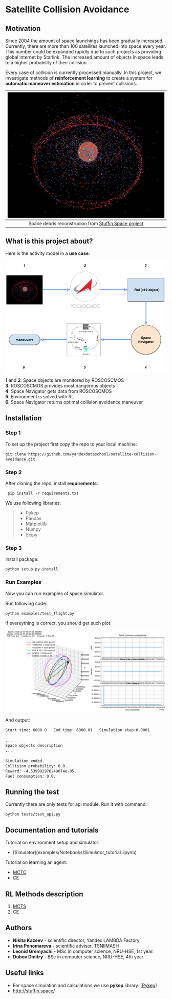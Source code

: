 
# Satellite Collision Avoidance


## Motivation

Since 2004 the amount of space launchings has been gradually increased. Currently, there are more than 100 satellites launched into space every year. This number could be expanded rapidly due to such projects as providing global internet by Starlink. The increased amount of objects in space leads to a higher probability of their collision.

Every case of collision is currently processed manually. In this project, we investigate methods of **reinforcement learning** to create a system for **automatic maneuver estimation** in order to prevent collisions.

|![](data/images/stuffin_space.png)|
|:--:| 
|Space debris reconstrucion from [Stuffin Space project](http://stuffin.space)|

## What is this project about?

Here is the activity model in a **use case**:

![](data/images/Space_Navigator_scheme.png)

**1** and **2**: Space objects are monitored by ROSCOSCMOS <br />
**3**: ROSCOSCMOS provides most dangerous objects <br /> 
**4**: Space Navigator gets data from ROSCOSCMOS <br />
**5**: Environment is solved with RL <br />
**6**: Space Navigator returns optimal collision avoidance maneuver <br />

## Installation

### Step 1

To set up the project first copy the repo to your local machine:

``` 
git clone https://github.com/yandexdataschool/satellite-collision-avoidance.git
```

### Step 2

After cloning the repo, install **requirements**:

```
 pip install -r requirements.txt
```

We use following libraries:
> * Pykep
> * Pandas
> * Matplotlib
> * Numpy
> * Scipy

### Step 3

Install package:
```
python setup.py install
```

### Run Examples

Now you can run examples of space simulator.

Run following code:
```
python examples/test_flight.py 
```

If evereything is correct, you should get such plot:

![](data/images/test_flight.png)

And output:
```
Start time: 6000.0   End time: 6000.01   Simulation step:0.0001

...
Space objects description
...

Simulation ended.
Collision probability: 0.0.
Reward: -4.539992976249074e-05.
Fuel consumption: 0.0.
```

## Running the test

Currently there are only tests for api module. Run it with command:
```
python tests/test_api.py
```

## Documentation and tutorials

Tutorial on environment setup and simulator:
* [Simulator](examples/Notebooks/Simulator_tutorial    .ipynb)

Tutorial on learning an agent: 
* [MCTC](examples/Notebooks/MCTS_tutorial.ipynb)
* [CE](examples/Notebooks/CE_tutorial.ipynb)

## RL Methods description

1. [MCTS](space_navigator/models/MCTS/MCTS.md)
2. [CE](space_navigator/models/CE/CE.md)

## Authors

* **Nikita Kazeev** - scientific director, Yandex LAMBDA Factory
* **Irina Ponomareva** - scientific advisor, TSNIIMASH
* **Leonid Gremyachi** - MSc in computer science, NRU-HSE, 1st year.
* **Dubov Dmitry** - BSc in computer science, NRU-HSE, 4th year.

<!-- See also the list of [contributors](https://github.com/your/project/contributors) who participated in this project.
 -->

<!-- ## License

This project is licensed under the TSNIIMASH and LAMBDA Factory. (?)
 -->

<!-- ## Acknowledgments

* Hat tip to anyone who's code was used
* Inspiration
* etc -->

## Useful links

* For space simulation and calculations we use **pykep** library. [[Pykep](https://esa.github.io/pykep/)]
* http://stuffin.space/